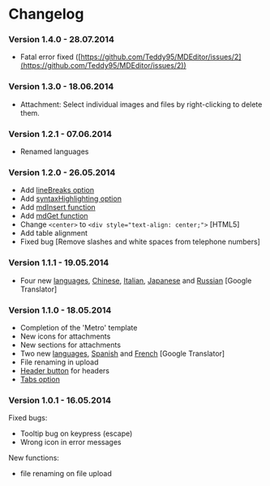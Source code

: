 # Changelog

### Version 1.4.0 - 28.07.2014

- Fatal error fixed ([https://github.com/Teddy95/MDEditor/issues/2](https://github.com/Teddy95/MDEditor/issues/2))

### Version 1.3.0 - 18.06.2014

- Attachment: Select individual images and files by right-clicking to delete them.

### Version 1.2.1 - 07.06.2014

- Renamed languages

### Version 1.2.0 - 26.05.2014

- Add [lineBreaks option](https://github.com/Teddy95/MDEditor/wiki/lineBreaks-option)
- Add [syntaxHighlighting option](https://github.com/Teddy95/MDEditor/wiki/syntaxHighlighting-option)
- Add [mdInsert function](https://github.com/Teddy95/MDEditor/wiki/mdInsert-function)
- Add [mdGet function](https://github.com/Teddy95/MDEditor/wiki/mdGet-function)
- Change `<center>` to `<div style="text-align: center;">` [HTML5]
- Add table alignment
- Fixed bug [Remove slashes and white spaces from telephone numbers]

### Version 1.1.1 - 19.05.2014

- Four new [languages](https://github.com/Teddy95/MDEditor/wiki/Languages), [Chinese](https://github.com/Teddy95/MDEditor/blob/master/core/lang/ch-CH.json), [Italian](https://github.com/Teddy95/MDEditor/blob/master/core/lang/it-IT.json), [Japanese](https://github.com/Teddy95/MDEditor/blob/master/core/lang/jp-JP.json) and [Russian](https://github.com/Teddy95/MDEditor/blob/master/core/lang/ru-RU.json) [Google Translator]

### Version 1.1.0 - 18.05.2014

- Completion of the 'Metro' template
- New icons for attachments
- New sections for attachments
- Two new [languages](https://github.com/Teddy95/MDEditor/wiki/Languages), [Spanish](https://github.com/Teddy95/MDEditor/blob/master/core/lang/es-ES.json) and [French](https://github.com/Teddy95/MDEditor/blob/master/core/lang/fr-FR.json) [Google Translator]
- File renaming in upload
- [Header button](https://github.com/Teddy95/MDEditor/wiki/headerIcon-option) for headers
- [Tabs option](https://github.com/Teddy95/MDEditor/wiki/tabs-option)

### Version 1.0.1 - 16.05.2014

Fixed bugs:
- Tooltip bug on keypress (escape)
- Wrong icon in error messages

New functions:
- file renaming on file upload
